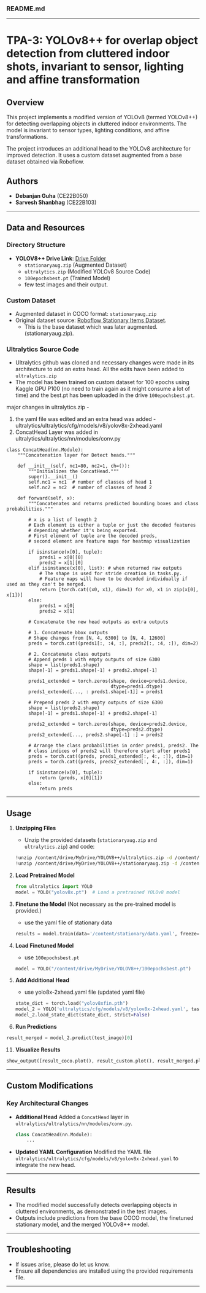 ### **README.md**

---

# **TPA-3: YOLOv8++ for overlap object detection from cluttered indoor shots, invariant to sensor, lighting and affine transformation**

## **Overview**
This project implements a modified version of YOLOv8 (termed YOLOv8++) for detecting overlapping objects in cluttered indoor environments. The model is invariant to sensor types, lighting conditions, and affine transformations. 

The project introduces an additional head to the YOLOv8 architecture for improved detection. It uses a custom dataset augmented from a base dataset obtained via Roboflow.

## **Authors**
- **Debanjan Guha** (CE22B050)
- **Sarvesh Shanbhag** (CE22B103)

---

## **Data and Resources**
### **Directory Structure**
- **YOLOV8++ Drive Link**: [Drive Folder](https://drive.google.com/drive/folders/1z78FACvcam31CxOse2aGdolgLaJXjsnV?usp=sharing)
  - `stationaryaug.zip` (Augmented Dataset)
  - `ultralytics.zip` (Modified YOLOv8 Source Code)
  - `100epochsbest.pt` (Trained Model)
  - few test images and their output.
    
### **Custom Dataset**
- Augmented dataset in COCO format: `stationaryaug.zip`
- Original dataset source: [Roboflow Stationary Items Dataset](https://universe.roboflow.com/national-university-fast/stationary-items-dataset/dataset/8).
  - This is the base dataset which was later augmented. (stationaryaug.zip).

### **Ultralytics Source Code**
- Ultralytics github was cloned and necessary changes were made in its architecture to add an extra head. All the edits have been added to `ultralytics.zip`
- The model has been trained on custom dataset for 100 epochs using Kaggle GPU P100 (no need to train again as it might consume a lot of time) and the best.pt has been uploaded in the drive `100epochsbest.pt`.

major changes in ultralytics.zip -
1. the yaml file was edited and an extra head was added - ultralytics/ultralytics/cfg/models/v8/yolov8x-2xhead.yaml
2. ConcatHead Layer was added in ultralytics/ultralytics/nn/modules/conv.py

```
class ConcatHead(nn.Module):
    """Concatenation layer for Detect heads."""

    def __init__(self, nc1=80, nc2=1, ch=()):
        """Initializes the ConcatHead."""
        super().__init__()
        self.nc1 = nc1  # number of classes of head 1
        self.nc2 = nc2  # number of classes of head 2

    def forward(self, x):
        """Concatenates and returns predicted bounding boxes and class probabilities."""

        # x is a list of length 2
        # Each element is either a tuple or just the decoded features
        # depending whether it's being exported.
        # First element of tuple are the decoded preds,
        # second element are feature maps for heatmap visualization

        if isinstance(x[0], tuple):
            preds1 = x[0][0]
            preds2 = x[1][0]
        elif isinstance(x[0], list): # when returned raw outputs
            # The shape is used for stride creation in tasks.py.
            # Feature maps will have to be decoded individually if used as they can't be merged.
            return [torch.cat((x0, x1), dim=1) for x0, x1 in zip(x[0], x[1])]
        else:
            preds1 = x[0]
            preds2 = x[1]

        # Concatenate the new head outputs as extra outputs

        # 1. Concatenate bbox outputs
        # Shape changes from [N, 4, 6300] to [N, 4, 12600]
        preds = torch.cat((preds1[:, :4, :], preds2[:, :4, :]), dim=2)

        # 2. Concatenate class outputs
        # Append preds 1 with empty outputs of size 6300
        shape = list(preds1.shape)
        shape[-1] = preds1.shape[-1] + preds2.shape[-1]

        preds1_extended = torch.zeros(shape, device=preds1.device,
                                      dtype=preds1.dtype)
        preds1_extended[..., : preds1.shape[-1]] = preds1

        # Prepend preds 2 with empty outputs of size 6300
        shape = list(preds2.shape)
        shape[-1] = preds1.shape[-1] + preds2.shape[-1]

        preds2_extended = torch.zeros(shape, device=preds2.device,
                                      dtype=preds2.dtype)
        preds2_extended[..., preds2.shape[-1] :] = preds2

        # Arrange the class probabilities in order preds1, preds2. The
        # class indices of preds2 will therefore start after preds1
        preds = torch.cat((preds, preds1_extended[:, 4:, :]), dim=1)
        preds = torch.cat((preds, preds2_extended[:, 4:, :]), dim=1)

        if isinstance(x[0], tuple):
            return (preds, x[0][1])
        else:
            return preds
```
---


## **Usage**
1. **Unzipping Files**
   - Unzip the provided datasets (`stationaryaug.zip` and `ultralytics.zip`) and code:
   ```bash
   !unzip /content/drive/MyDrive/YOLOV8++/ultralytics.zip -d /content/
   !unzip /content/drive/MyDrive/YOLOV8++/stationaryaug.zip -d /content/
   ```

3. **Load Pretrained Model**
   ```python
   from ultralytics import YOLO
   model = YOLO("yolov8x.pt")  # Load a pretrained YOLOv8 model
   ```

4. **Finetune the Model** (Not necessary as the pre-trained model is provided.)
   - use the yaml file of stationary data
   ```python
   results = model.train(data='/content/stationary/data.yaml', freeze=22, epochs=100, imgsz=640)
   ```

6. **Load Finetuned Model**
   - use `100epochsbest.pt`
   ```python
   model = YOLO("/content/drive/MyDrive/YOLOV8++/100epochsbest.pt")
   ```

8. **Add Additional Head**
   - use yolo8x-2xhead.yaml file (updated yaml file)
   ```python
   state_dict = torch.load("yolov8xfin.pth")
   model_2 = YOLO('ultralytics/cfg/models/v8/yolov8x-2xhead.yaml', task="detect").load('yolov8x.pt')
   model_2.load_state_dict(state_dict, strict=False)
   ```

10. **Run Predictions**
   ```python
   result_merged = model_2.predict(test_image)[0]
   ```

11. **Visualize Results**
   ```python
   show_output([result_coco.plot(), result_custom.plot(), result_merged.plot()])
   ```

---

## **Custom Modifications**
### **Key Architectural Changes**
- **Additional Head**
  Added a `ConcatHead` layer in `ultralytics/ultralytics/nn/modules/conv.py`.
  ```python
  class ConcatHead(nn.Module):
      ...
  ```

- **Updated YAML Configuration**
  Modified the YAML file `ultralytics/ultralytics/cfg/models/v8/yolov8x-2xhead.yaml` to integrate the new head.

---

## **Results**
- The modified model successfully detects overlapping objects in cluttered environments, as demonstrated in the test images.
- Outputs include predictions from the base COCO model, the finetuned stationary model, and the merged YOLOv8++ model.

---


## **Troubleshooting**
- If issues arise, please do let us know.
- Ensure all dependencies are installed using the provided requirements file.

---

